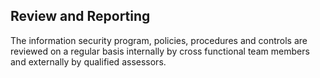## Review and Reporting

The information security program, policies, procedures and controls are reviewed
on a regular basis internally by cross functional team members and externally by
qualified assessors.

